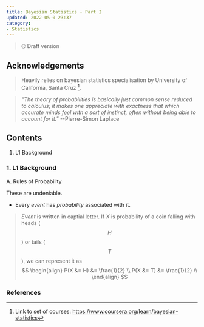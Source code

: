 ```yaml
---
title: Bayesian Statistics - Part I
updated: 2022-05-0 23:37
category: 
- Statistics
---
```


> 🤐 Draft version

## Acknowledgements

> Heavily relies on bayesian statistics specialisation by University of California, Santa Cruz [^1].

>  *"The theory of probabilities is basically just common sense reduced to calculus; it makes one appreciate with exactness that which accurate minds feel with a sort of instinct, often without being able to account for it."* --Pierre-Simon Laplace

<div class="divider"></div>

## Contents

1. L1 Background


<div class="divider"></div>


### 1. L1 Background

A. Rules of Probability

These are undeniable.

- Every *event* has *probability* associated with it.

>  *Event* is written in captial letter. If $X$ is probability of a coin falling with heads ($$H$$) or tails ($$T$$), we can represent it as
> $$
> \begin{align}
> P(X  &= H) &= \frac{1}{2}  \\
> P(X  &= T) &= \frac{1}{2}  \\
> \end{align}
> $$


<div class="divider"></div>

### References

[^1]: Link to set of courses: https://www.coursera.org/learn/bayesian-statistics